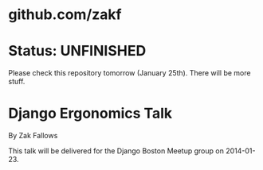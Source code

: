 github.com/zakf
===============

Status: UNFINISHED
==================

Please check this repository tomorrow (January 25th). There will be more stuff.


Django Ergonomics Talk
======================

By Zak Fallows

This talk will be delivered for the Django Boston Meetup group on 2014-01-23.
